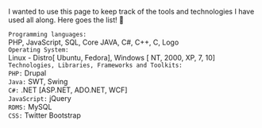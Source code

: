 
I wanted to use this page to keep track of the tools and technologies I have used all along. Here goes the list! :loudspeaker:

`Programming languages:` <br/>
 PHP, JavaScript, SQL, Core JAVA, C#, C++, C, Logo <br/>
`Operating System:`<br/> 
 Linux - Distro[ Ubuntu, Fedora], Windows [ NT, 2000, XP, 7, 10] <br/>
`Technologies, Libraries, Frameworks and Toolkits:` <br/>
`PHP:` Drupal <br/>
`Java:` SWT, Swing <br/>
`C#:` .NET [ASP.NET, ADO.NET, WCF] <br/>
`JavaScript:` jQuery <br/>
`RDMS:` MySQL <br/>
`CSS:` Twitter Bootstrap <br/>
